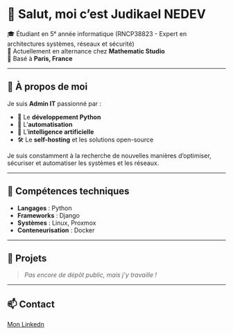 # 👋 Salut, moi c’est Judikael NEDEV

🎓 Étudiant en 5ᵉ année informatique (RNCP38823 - Expert en architectures systèmes, réseaux et sécurité)  
💼 Actuellement en alternance chez **Mathematic Studio**  
📍 Basé à **Paris, France**

---

## 🚀 À propos de moi

Je suis **Admin IT** passionné par :
- 🐍 Le **développement Python**
- 🤖 L’**automatisation**
- 🧠 L’**intelligence artificielle**
- 🛠️ Le **self-hosting** et les solutions open-source

Je suis constamment à la recherche de nouvelles manières d’optimiser, sécuriser et automatiser les systèmes et les réseaux.

---

## 🧰 Compétences techniques

- **Langages** : Python
- **Frameworks** : Django
- **Systèmes** : Linux, Proxmox
- **Conteneurisation** : Docker

---

## 📌 Projets

> *Pas encore de dépôt public, mais j’y travaille !*

---

## 📫 Contact

[Mon Linkedn](https://www.linkedin.com/in/judikael-nedev-4115aa17a/)


